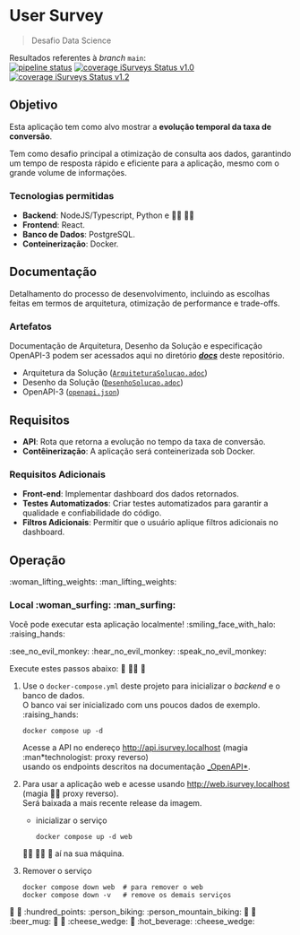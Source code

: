 # User Survey

> Desafio Data Science

Resultados referentes à _branch_ `main`:  
[![pipeline status](https://gitlab.com/adrianovieira/isurvey-backend/badges/main/pipeline.svg)](https://gitlab.com/adrianovieira/isurvey-backend/-/pipelines)
[![coverage iSurveys Status v1.0](https://gitlab.com/adrianovieira/isurvey-backend/badges/main/coverage.svg?job=job::integration::tests::v1.0&key_text=iSurveys+Status+v1.0&key_width=130)](https://gitlab.com/adrianovieira/isurvey-backend/-/commits/main)
[![coverage iSurveys Status v1.2](https://gitlab.com/adrianovieira/isurvey-backend/badges/main/coverage.svg?job=job::integration::tests::v1.2&key_text=iSurveys+Status+v1.2&key_width=130)](https://gitlab.com/adrianovieira/isurvey-backend/-/commits/main)

## Objetivo

Esta aplicação tem como alvo mostrar a **evolução temporal da taxa de conversão**.

Tem como desafio principal a otimização de consulta aos dados,
garantindo um tempo de resposta rápido e eficiente para a aplicação,
mesmo com o grande volume de informações.

### Tecnologias permitidas

- **Backend**: NodeJS/Typescript, Python e :woman_technologist: :man_technologist:
- **Frontend**: React.
- **Banco de Dados**: PostgreSQL.
- **Conteinerização**: Docker.

## Documentação

Detalhamento do processo de desenvolvimento, incluindo as escolhas feitas em termos de
arquitetura, otimização de performance e trade-offs.

### Artefatos

Documentação de Arquitetura, Desenho da Solução e especificação OpenAPI-3 podem ser
acessados aqui no diretório [**_docs_**](./docs) deste repositório.

- Arquitetura da Solução ([`ArquiteturaSolucao.adoc`](./docs/ArquiteturaSolucao.adoc))
- Desenho da Solução ([`DesenhoSolucao.adoc`](./docs/DesenhoSolucao.adoc))
- OpenAPI-3 ([`openapi.json`](./docs/user_survery/openapi.json))

## Requisitos

- **API**: Rota que retorna a evolução no tempo da taxa de conversão.
- **Contêinerização**: A aplicação será conteinerizada sob Docker.

### Requisitos Adicionais

- **Front-end**: Implementar dashboard dos dados retornados.
- **Testes Automatizados**: Criar testes automatizados para garantir a qualidade e confiabilidade do código.
- **Filtros Adicionais**: Permitir que o usuário aplique filtros adicionais no dashboard.

## Operação

:woman_lifting_weights: :man_lifting_weights:

### Local :woman_surfing: :man_surfing:

Você pode executar esta aplicação localmente! :smiling_face_with_halo: :raising_hands:

:see_no_evil_monkey: :hear_no_evil_monkey: :speak_no_evil_monkey:

Execute estes passos abaixo: :ninja: :man_teacher: :penguin:

1.  Use o `docker-compose.yml` deste projeto para inicializar o _backend_ e o banco de dados.  
    O banco vai ser inicializado com uns poucos dados de exemplo. :raising_hands:

    ```shell
    docker compose up -d
    ```

    Acesse a API no endereço http://api.isurvey.localhost (magia :man*technologist: proxy reverso)  
    usando os endpoints descritos na documentação [\_OpenAPI*](./docs/user_survery/openapi.json).

2.  Para usar a aplicação web e acesse usando http://web.isurvey.localhost (magia :man_technologist: proxy reverso).  
    Será baixada a mais recente release da imagem.

    - inicializar o serviço

      ```shell
      docker compose up -d web
      ```

    :woman_technologist: :man_technologist: :heart_hands:
    aí na sua máquina.

3.  Remover o serviço

    ```shell
    docker compose down web  # para remover o web
    docker compose down -v   # remove os demais serviços
    ```

:woman_dancing: :man_dancing: :hundred_points: :person_biking: :person_mountain_biking: :doughnut: :custard: :beer_mug: :cut_of_meat: :wine_glass: :cheese_wedge: :pizza: :hot_beverage: :cheese_wedge:
